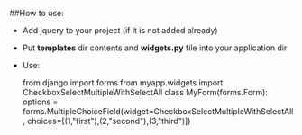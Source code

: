 ##How to use:

* Add jquery to your project (if it is not added already)
* Put __templates__ dir contents and __widgets.py__ file into your application dir
* Use: 

    from django import forms
    from myapp.widgets import CheckboxSelectMultipleWithSelectAll
    class MyForm(forms.Form):
        options = forms.MultipleChoiceField(widget=CheckboxSelectMultipleWithSelectAll, choices=[(1,"first"),(2,"second"),(3,"third")])

